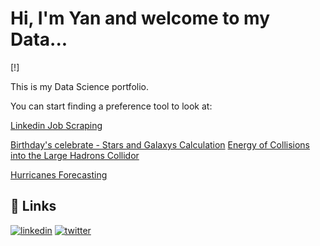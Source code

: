 # Hi, I'm Yan and welcome to my Data... 

[!]

This is my Data Science portfolio.

You can start finding a preference tool to look at:

[Linkedin Job Scraping](link)

[Birthday's celebrate - Stars and Galaxys Calculation]()
[Energy of Collisions into the Large Hadrons Collidor]()

[Hurricanes Forecasting]()


## 🔗 Links
[![linkedin](https://img.shields.io/badge/linkedin-0A66C2?style=for-the-badge&logo=linkedin&logoColor=white)](https://www.linkedin.com/)
[![twitter](https://img.shields.io/badge/twitter-1DA1F2?style=for-the-badge&logo=twitter&logoColor=white)](https://twitter.com/)

